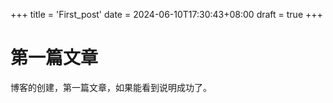 +++
title = 'First_post'
date = 2024-06-10T17:30:43+08:00
draft = true
+++

# 第一篇文章

博客的创建，第一篇文章，如果能看到说明成功了。
